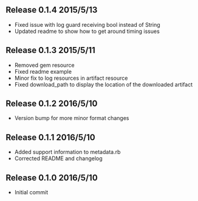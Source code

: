## Release 0.1.4 2015/5/13
* Fixed issue with log guard receiving bool instead of String
* Updated readme to show how to get around timing issues


## Release 0.1.3 2015/5/11
* Removed gem resource
* Fixed readme example
* Minor fix to log resources in artifact resource
* Fixed download\_path to display the location of the downloaded artifact

## Release 0.1.2 2016/5/10
* Version bump for more minor format changes

## Release 0.1.1 2016/5/10
* Added support information to metadata.rb
* Corrected README and changelog

## Release 0.1.0 2016/5/10
* Initial commit

